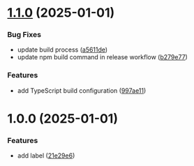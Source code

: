 # [1.1.0](https://github.com/enter-at/iac-label/compare/v1.0.0...v1.1.0) (2025-01-01)


### Bug Fixes

* update build process ([a5611de](https://github.com/enter-at/iac-label/commit/a5611de2ab1fe02233f18b6df141970973aff6c0))
* update npm build command in release workflow ([b279e77](https://github.com/enter-at/iac-label/commit/b279e77d4bb8ed9e1e39fb2fa2d35680df144f70))


### Features

* add TypeScript build configuration ([997ae11](https://github.com/enter-at/iac-label/commit/997ae11282a89ce32e772e75705c6a7e4644c62b))

# 1.0.0 (2025-01-01)


### Features

* add label ([21e29e6](https://github.com/enter-at/iac-label/commit/21e29e6476c3beddfe5b5cabaf88377fe42b9a23))
